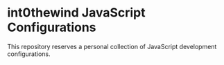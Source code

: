 # int0thewind JavaScript Configurations

This repository reserves a personal collection of JavaScript development configurations.